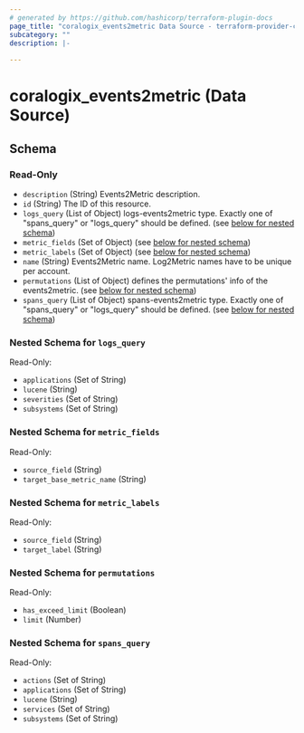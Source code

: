 ```yaml
---
# generated by https://github.com/hashicorp/terraform-plugin-docs
page_title: "coralogix_events2metric Data Source - terraform-provider-coralogix"
subcategory: ""
description: |-
  
---
```


# coralogix_events2metric (Data Source)





<!-- schema generated by tfplugindocs -->
## Schema

### Read-Only

- `description` (String) Events2Metric description.
- `id` (String) The ID of this resource.
- `logs_query` (List of Object) logs-events2metric type. Exactly one of "spans_query" or "logs_query" should be defined. (see [below for nested schema](#nestedatt--logs_query))
- `metric_fields` (Set of Object) (see [below for nested schema](#nestedatt--metric_fields))
- `metric_labels` (Set of Object) (see [below for nested schema](#nestedatt--metric_labels))
- `name` (String) Events2Metric name. Log2Metric names have to be unique per account.
- `permutations` (List of Object) defines the permutations' info of the events2metric. (see [below for nested schema](#nestedatt--permutations))
- `spans_query` (List of Object) spans-events2metric type. Exactly one of "spans_query" or "logs_query" should be defined. (see [below for nested schema](#nestedatt--spans_query))

<a id="nestedatt--logs_query"></a>
### Nested Schema for `logs_query`

Read-Only:

- `applications` (Set of String)
- `lucene` (String)
- `severities` (Set of String)
- `subsystems` (Set of String)


<a id="nestedatt--metric_fields"></a>
### Nested Schema for `metric_fields`

Read-Only:

- `source_field` (String)
- `target_base_metric_name` (String)


<a id="nestedatt--metric_labels"></a>
### Nested Schema for `metric_labels`

Read-Only:

- `source_field` (String)
- `target_label` (String)


<a id="nestedatt--permutations"></a>
### Nested Schema for `permutations`

Read-Only:

- `has_exceed_limit` (Boolean)
- `limit` (Number)


<a id="nestedatt--spans_query"></a>
### Nested Schema for `spans_query`

Read-Only:

- `actions` (Set of String)
- `applications` (Set of String)
- `lucene` (String)
- `services` (Set of String)
- `subsystems` (Set of String)


